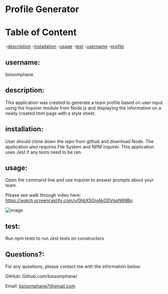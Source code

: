   # Profile Generator
  
  # Table of Content
  -[description](#description)
  -[installation](#installation)
  -[usage](#usage)
  -[test](#test)
  -[username](#username)
  -[profile](#profile)
  
 
  ## username:
   bsisomphane
     
  ## description:
   This application was created to generate a team profile based on user input using the Inquirer module from Node.js and displaying the information on a newly created html page with a style sheet.
     
  ## installation:
   User should clone down the repo from github and download Node. The application also requires File System and NPM inquirer. This application uses Jest if any tests need to be ran.
     
  ## usage:
   Open the command line and use inquirer to answer prompts about your team.
   
   Please see walk through video here: https://watch.screencastify.com/v/0hbX5GiyAkODVgqN99Bq
   
   ![image](https://user-images.githubusercontent.com/93100824/145496687-027b8e94-db0a-4ce4-9278-ec9719f740e5.png)

     
  ## test:
  Run npm tests to run Jest tests on constructors
     
  ## Questions?:
  For any questions, please contact me with the information below:
 
  GitHub: Github.com/bsisomphane/

  Email: bsisomphane7@gmail.com
